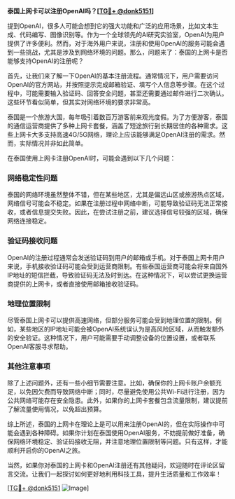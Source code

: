 **泰国上网卡可以注册OpenAI吗？[[TG💪+ @donk5151](https://t.me/s/donk5151)]**

提到OpenAI，很多人可能会想到它的强大功能和广泛的应用场景，比如文本生成、代码编写、图像识别等。作为一个全球领先的AI研究实验室，OpenAI为用户提供了许多便利。然而，对于海外用户来说，注册和使用OpenAI的服务可能会遇到一些挑战，尤其是涉及到网络环境的问题。那么，问题来了：泰国的上网卡是否能够支持OpenAI的注册呢？

首先，让我们来了解一下OpenAI的基本注册流程。通常情况下，用户需要访问OpenAI的官方网站，并按照提示完成邮箱验证、填写个人信息等步骤。在这个过程中，可能需要输入验证码、回答安全问题，甚至还需要通过邮件进行二次确认。这些环节看似简单，但其实对网络环境的要求非常高。

泰国是一个旅游大国，每年吸引着数百万游客前来观光度假。为了方便游客，泰国的通信运营商提供了多种上网卡套餐，涵盖了短途旅行到长期居住的各种需求。这些上网卡大多支持高速4G/5G网络，理论上应该能够满足OpenAI注册的需求。然而，实际情况并非如此简单。

在泰国使用上网卡注册OpenAI时，可能会遇到以下几个问题：

### 网络稳定性问题

泰国的网络环境虽然整体不错，但在某些地区，尤其是偏远山区或旅游热点区域，网络信号可能会不稳定。如果在注册过程中网络中断，可能导致验证码无法正常接收，或者信息提交失败。因此，在尝试注册之前，建议选择信号较强的区域，确保网络连接稳定。

### 验证码接收问题

OpenAI的注册过程通常会发送验证码到用户的邮箱或手机。对于泰国上网卡用户来说，手机接收验证码可能会受到运营商限制。有些泰国运营商可能会将来自国外IP地址的短信拦截，导致验证码无法及时到达。在这种情况下，可以尝试更换运营商提供的上网卡，或者直接使用邮箱接收验证码。

### 地理位置限制

尽管泰国上网卡可以提供高速网络，但部分服务可能会受到地理位置的限制。例如，某些地区的IP地址可能会被OpenAI系统误认为是高风险区域，从而触发额外的安全验证。这种情况下，用户可能需要手动调整设备的位置设置，或者联系OpenAI客服寻求帮助。

### 其他注意事项

除了上述问题外，还有一些小细节需要注意。比如，确保你的上网卡账户余额充足，以免因欠费而导致网络中断；同时，尽量避免使用公共Wi-Fi进行注册，因为公共网络可能存在安全隐患。此外，如果你的上网卡套餐包含流量限制，建议提前了解流量使用情况，以免超出预算。

综上所述，泰国的上网卡在理论上是可以用来注册OpenAI的，但在实际操作中可能会遇到各种障碍。如果你计划在泰国使用OpenAI服务，不妨提前做好准备，确保网络环境稳定、验证码接收无阻，并注意地理位置限制等问题。只有这样，才能顺利开启你的OpenAI之旅。

当然，如果你对泰国的上网卡和OpenAI注册还有其他疑问，欢迎随时在评论区留言交流。让我们一起探讨如何更好地利用科技工具，提升生活质量和工作效率！

[[TG💪+ @donk5151](https://t.me/s/donk5151) ![Image](https://i.postimg.cc/rwNCRYN7/Snipaste-2025-04-30-17-27-05.png)]